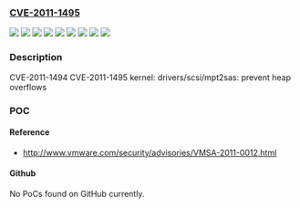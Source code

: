 ### [CVE-2011-1495](https://cve.mitre.org/cgi-bin/cvename.cgi?name=CVE-2011-1495)
![](https://img.shields.io/static/v1?label=Product&message=Red%20Hat%20Enterprise%20Linux%205&color=blue)
![](https://img.shields.io/static/v1?label=Product&message=Red%20Hat%20Enterprise%20Linux%206&color=blue)
![](https://img.shields.io/static/v1?label=Product&message=Red%20Hat%20Enterprise%20Linux%206.0%20EUS%20-%20Server%20Only&color=blue)
![](https://img.shields.io/static/v1?label=Product&message=Red%20Hat%20Enterprise%20MRG%202&color=blue)
![](https://img.shields.io/static/v1?label=Version&message=!%200%3A2.6.18-238.12.1.el5%20&color=brighgreen)
![](https://img.shields.io/static/v1?label=Version&message=!%200%3A2.6.32-131.0.15.el6%20&color=brighgreen)
![](https://img.shields.io/static/v1?label=Version&message=!%200%3A2.6.32-71.31.1.el6%20&color=brighgreen)
![](https://img.shields.io/static/v1?label=Version&message=!%200%3A2.6.33.9-rt31.75.el6rt%20&color=brighgreen)
![](https://img.shields.io/static/v1?label=Vulnerability&message=Improper%20Restriction%20of%20Operations%20within%20the%20Bounds%20of%20a%20Memory%20Buffer&color=brighgreen)

### Description

CVE-2011-1494 CVE-2011-1495 kernel: drivers/scsi/mpt2sas: prevent heap overflows

### POC

#### Reference
- http://www.vmware.com/security/advisories/VMSA-2011-0012.html

#### Github
No PoCs found on GitHub currently.


